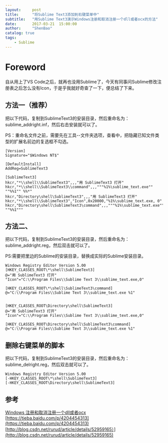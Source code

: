 ```yaml
---
layout:     post
title:      "将Sublime Text3添加到右键菜单中"
subtitle:   "用Sublime Text3演示Windows注册和取消注册一个dll或者ocx的方法"
date:       2017-03-21  15:00:00
author:     "ShenBao"
catalog: true
tags:
    - Sublime
---
```


# Foreword

自从用上了VS Code之后，就再也没用Sublime了，今天有同事问Sublime修改注册表之后怎么没有Icon，于是乎我就好奇查了一下，便总结了下来。


## 方法一（推荐）

把以下代码，复制到SublimeText3的安装目录，然后重命名为：sublime_addright.inf，然后右击安装就可以了。

PS：重命名文件之前，需要先在工具--文件夹选项，查看中，把隐藏已知文件类型的扩展名前边的复选框不勾选。

```
[Version]
Signature="$Windows NT$"

[DefaultInstall]
AddReg=SublimeText3

[SublimeText3]
hkcr,"*\\shell\\SublimeText3",,,"用 SublimeText3 打开"
hkcr,"*\\shell\\SublimeText3\\command",,,"""%1%\sublime_text.exe"" ""%%1"" %%*"
hkcr,"Directory\shell\SublimeText3",,,"用 SublimeText3 打开"
hkcr,"*\\shell\\SublimeText3","Icon",0x20000,"%1%\sublime_text.exe, 0"
hkcr,"Directory\shell\SublimeText3\command",,,"""%1%\sublime_text.exe"" ""%%1"""
```



## 方法二、

把以下代码，复制到SublimeText3的安装目录，然后重命名为：sublime_addright.reg，然后双击就可以了。

PS:需要把里边的Sublime的安装目录，替换成实际的Sublime安装目录。

```
Windows Registry Editor Version 5.00
[HKEY_CLASSES_ROOT\*\shell\SublimeText3]
@="用 SublimeText3 打开"
"Icon"="C:\\Program Files\\Sublime Text 3\\sublime_text.exe,0"

[HKEY_CLASSES_ROOT\*\shell\SublimeText3\command]
@="C:\\Program Files\\Sublime Text 3\\sublime_text.exe %1"


[HKEY_CLASSES_ROOT\Directory\shell\SublimeText3]
@="用 SublimeText3 打开"
"Icon"="C:\\Program Files\\Sublime Text 3\\sublime_text.exe,0"

[HKEY_CLASSES_ROOT\Directory\shell\SublimeText3\command]
@="C:\\Program Files\\Sublime Text 3\\sublime_text.exe %1"
```

## 删除右键菜单的脚本

把以下代码，复制到SublimeText3的安装目录，然后重命名为：sublime_delright.reg，然后双击就可以了。

```
Windows Registry Editor Version 5.00
[-HKEY_CLASSES_ROOT\*\shell\SublimeText3]
[-HKEY_CLASSES_ROOT\Directory\shell\SublimeText3]
```

## 参考

[Windows 注册和取消注册一个dll或者ocx](https://my.oschina.net/adairs/blog/634643)<br>
[https://tieba.baidu.com/p/4204454313](https://tieba.baidu.com/p/4204454313)<br>
[http://blog.csdn.net/rurud/article/details/52959165）](http://blog.csdn.net/rurud/article/details/52959165)





